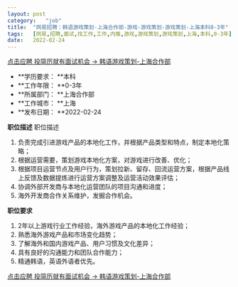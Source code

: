 ```yaml
---
layout:	post
category:	"job"
title:	"网易招聘：韩语游戏策划-上海合作部-游戏-游戏策划-游戏策划-上海本科0-3年"
tags:	[网易,招聘,面试,找工作,工作,内推,游戏,游戏策划,游戏策划,上海,本科,0-3年]
date:	2022-02-24
---
```


[点击应聘 投简历就有面试机会 -> 韩语游戏策划-上海合作部](http://mobile.bole.netease.com/bole/boleDetail?id=38222&employeeId=346f03c3cda5f04c&key=all)



- **学历要求： **本科
- **工作年限： **0-3年
- **所属部门： **上海合作部
- **工作城市： **上海
- **发布日期： **2022-02-24



**职位描述**
职位描述
1. 负责完成引进游戏产品的本地化工作，并根据产品类型和特点，制定本地化策略；
2. 根据运营需要，策划游戏本地化方案，对游戏进行改善、优化；
3. 根据项目运营节点及用户行为，策划拉新、留存、回流运营方案，根据产品线上反馈及数据提炼进行运营方案调整及运营活动效果评估；
4. 协调外部开发商与本地化运营团队的项目沟通和进度；
5. 海外开发商合作关系维护，发掘合作机会。



**职位要求**
1. 2年以上游戏行业工作经验，海外游戏产品的本地化工作经验；
2. 熟悉海外游戏产品和市场变化趋势；
3. 了解海外和国内游戏产品、用户习惯及文化差异；
4. 具有良好的沟通能力和团队合作能力；
5. 精通韩语，英语外语者优先。



[点击应聘 投简历就有面试机会 -> 韩语游戏策划-上海合作部](http://mobile.bole.netease.com/bole/boleDetail?id=38222&employeeId=346f03c3cda5f04c&key=all)